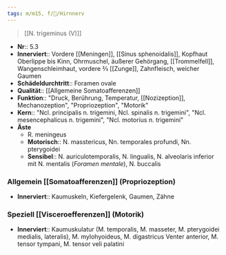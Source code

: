 ```yaml
---
tags: m/m15, f/🧠/Hirnnerv
---
```

> [[N. trigeminus (V)]]
- **Nr**:: 5.3
- **Innerviert**:: Vordere [[Meningen]], [[Sinus sphenoidalis]], Kopfhaut Oberlippe bis Kinn, Ohrmuschel, äußerer Gehörgang, [[Trommelfell]], Wangenschleimhaut, vordere ⅔ [[Zunge]], Zahnfleisch, weicher Gaumen
- **Schädeldurchtritt**:: Foramen ovale
- **Qualität**:: [[Allgemeine Somatoafferenzen]]
- **Funktion**:: "Druck, Berührung, Temperatur, [[Nozizeption]], Mechanozeption", "Propriozeption", "Motorik"
- **Kern**:: "Ncl. principalis n. trigemini, Ncl. spinalis n. trigemini", "Ncl. mesencephalicus n. trigemini", "Ncl. motorius n. trigemini"
- **Äste**
	- R. meningeus
	- **Motorisch**:: N. masstericus, Nn. temporales profundi, Nn. pterygoidei
	- **Sensibel**:: N. auriculotemporalis, N. lingualis, N. alveolaris inferior mit N. mentalis (*Foramen mentale*), N. buccalis
### Allgemein [[Somatoafferenzen]] (Propriozeption)
- **Innerviert**:: Kaumuskeln, Kiefergelenk, Gaumen, Zähne
### Speziell [[Visceroefferenzen]] (Motorik)
- **Innerviert**:: Kaumuskulatur (M. temporalis, M. masseter, M. pterygoidei medialis, lateralis), M. mylohyoideus, M. digastricus Venter anterior, M. tensor tympani, M. tensor veli palatini